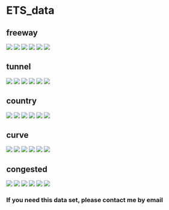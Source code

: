 # ETS_data

## freeway
![](https://github.com/hubudata/ETS_data/raw/master/freeway_tunnel/11-18-22-51_2018_11_18_23_14_41_57.jpg)
![](https://github.com/hubudata/ETS_data/raw/master/freeway_tunnel/11-18-22-51_2018_11_18_23_14_42_24.jpg)
![](https://github.com/hubudata/ETS_data/raw/master/freeway_tunnel/11-18-22-51_2018_11_18_23_14_43_57.jpg)
![](https://github.com/hubudata/ETS_data/raw/master/freeway_tunnel/11-18-22-51_2018_11_18_23_14_46_04.jpg)
![](https://github.com/hubudata/ETS_data/raw/master/freeway_tunnel/11-18-22-51_2018_11_18_23_15_28_86.jpg)
![](https://github.com/hubudata/ETS_data/raw/master/freeway_tunnel/11-18-22-51_2018_11_18_23_15_35_21.jpg)
## tunnel
![](https://github.com/hubudata/ETS_data/raw/master/freeway_tunnel/11-18-22-51_2018_11_18_23_14_55_03.jpg)
![](https://github.com/hubudata/ETS_data/raw/master/freeway_tunnel/11-18-22-51_2018_11_18_23_14_58_67.jpg)
![](https://github.com/hubudata/ETS_data/raw/master/freeway_tunnel/11-18-22-51_2018_11_18_23_14_59_07.jpg)
![](https://github.com/hubudata/ETS_data/raw/master/freeway_tunnel/11-18-22-51_2018_11_18_23_14_59_53.jpg)
![](https://github.com/hubudata/ETS_data/raw/master/freeway_tunnel/11-18-22-51_2018_11_18_23_15_25_99.jpg)
![](https://github.com/hubudata/ETS_data/raw/master/freeway_tunnel/11-18-22-51_2018_11_18_23_12_27_19.jpg)
## country
![](https://github.com/hubudata/ETS_data/raw/master/country_curve/11-18-23-29_2018_11_18_23_55_17_74.jpg)
![](https://github.com/hubudata/ETS_data/raw/master/country_curve/11-18-23-29_2018_11_18_23_55_28_63.jpg)
![](https://github.com/hubudata/ETS_data/raw/master/country_curve/11-18-23-29_2018_11_18_23_55_33_48.jpg)
![](https://github.com/hubudata/ETS_data/raw/master/country_curve/11-18-23-29_2018_11_18_23_55_37_35.jpg)
![](https://github.com/hubudata/ETS_data/raw/master/country_curve/11-18-23-29_2018_11_18_23_55_46_07.jpg)
![](https://github.com/hubudata/ETS_data/raw/master/country_curve/11-18-23-29_2018_11_18_23_55_53_96.jpg)
## curve
![](https://github.com/hubudata/ETS_data/raw/master/country_curve/11-18-23-29_2018_11_18_23_55_20_09.jpg)
![](https://github.com/hubudata/ETS_data/raw/master/country_curve/11-18-23-29_2018_11_18_23_55_21_92.jpg)
![](https://github.com/hubudata/ETS_data/raw/master/country_curve/11-18-23-29_2018_11_18_23_55_25_93.jpg)
![](https://github.com/hubudata/ETS_data/raw/master/country_curve/11-18-23-29_2018_11_18_23_55_27_80.jpg)
![](https://github.com/hubudata/ETS_data/raw/master/country_curve/11-18-23-29_2018_11_18_23_55_31_41.jpg)
![](https://github.com/hubudata/ETS_data/raw/master/country_curve/11-18-23-29_2018_11_18_23_55_32_81.jpg)
## congested
![](https://github.com/hubudata/ETS_data/raw/master/congested/11-19-00-17_2018_11_19_00_21_01_76.jpg)
![](https://github.com/hubudata/ETS_data/raw/master/congested/11-19-00-17_2018_11_19_00_21_05_76.jpg)
![](https://github.com/hubudata/ETS_data/raw/master/congested/11-19-00-17_2018_11_19_00_21_06_16.jpg)
![](https://github.com/hubudata/ETS_data/raw/master/congested/11-19-00-17_2018_11_19_00_21_21_89.jpg)
![](https://github.com/hubudata/ETS_data/raw/master/congested/11-19-00-17_2018_11_19_00_21_22_42.jpg)
![](https://github.com/hubudata/ETS_data/raw/master/congested/11-19-00-17_2018_11_19_00_21_26_19.jpg)
### If you need this data set, please contact me by email
